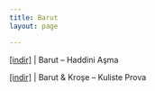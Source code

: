 ```yaml
---
title: Barut
layout: page

---
```

<a href="https://cloud.mail.ru/public/c39578ceb1e7/Barut%20-%20Haddini%20A%C5%9Fma" target="_blank">[indir]</a> | Barut &#8211; Haddini Aşma

<a href="https://cloud.mail.ru/public/78be707ffa6a/Barut%20%26%20Kro%C5%9Fe%20-%20Kuliste%20Prova" target="_blank">[indir]</a> | Barut & Kroşe &#8211; Kuliste Prova